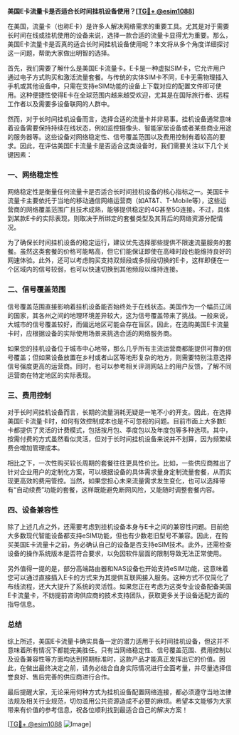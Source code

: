 **美国E卡流量卡是否适合长时间挂机设备使用？[[TG💪+ @esim1088](https://t.me/s/esim1088)]**

在美国，流量卡（也称E卡）是许多人解决网络需求的重要工具。尤其是对于需要长时间在线或挂机使用的设备来说，选择一款合适的流量卡显得尤为重要。那么，美国E卡流量卡是否真的适合长时间挂机设备使用呢？本文将从多个角度详细探讨这一问题，帮助大家做出明智的选择。

首先，我们需要了解什么是美国E卡流量卡。E卡是一种虚拟SIM卡，它允许用户通过电子方式购买和激活流量套餐。与传统的实体SIM卡不同，E卡无需物理插入手机或其他设备中，只需在支持eSIM功能的设备上下载对应的配置文件即可使用。这种便捷性使得E卡在全球范围内越来越受欢迎，尤其是在国际旅行者、远程工作者以及需要多设备联网的人群中。

然而，对于长时间挂机设备而言，选择合适的流量卡并非易事。挂机设备通常意味着设备需要保持持续在线状态，例如监控摄像头、智能家居设备或者某些商业用途的服务器等。这些设备对网络稳定性、信号覆盖范围以及费用控制有着较高的要求。因此，在评估美国E卡流量卡是否适合这类设备时，我们需要关注以下几个关键因素：

### 一、网络稳定性

网络稳定性是衡量任何流量卡是否适合长时间挂机设备的核心指标之一。美国E卡流量卡主要依托于当地的移动通信网络运营商（如AT&T、T-Mobile等），这些运营商的网络覆盖范围广且技术成熟，能够提供稳定的4G甚至5G连接。不过，具体到某款E卡的实际表现，则取决于所绑定的套餐类型及其背后的网络资源分配情况。

为了确保长时间挂机设备的稳定运行，建议优先选择那些提供不限速流量服务的套餐。虽然这类套餐的价格可能略高，但它们能保证即使在高峰时段也能维持良好的网速体验。此外，还可以考虑购买支持双频段或多频段切换的E卡，这样即便在一个区域内的信号较弱，也可以快速切换到其他频段以维持连接。

### 二、信号覆盖范围

信号覆盖范围直接影响着挂机设备能否始终处于在线状态。美国作为一个幅员辽阔的国家，其各州之间的地理环境差异较大，这为信号覆盖带来了挑战。一般来说，大城市的信号覆盖较好，而偏远地区可能会存在盲区。因此，在选购美国E卡流量卡时，应根据设备的实际使用场景来挑选合适的网络服务商。

如果您的挂机设备位于城市中心地带，那么几乎所有主流运营商都能提供可靠的信号覆盖；但如果设备放置在乡村或者山区等地形复杂的地方，则需要特别注意选择信号强度更高的运营商。同时，也可以参考相关评测网站上的用户反馈，了解不同运营商在特定地区的实际表现。

### 三、费用控制

对于长时间挂机设备而言，长期的流量消耗无疑是一笔不小的开支。因此，在选择美国E卡流量卡时，如何有效控制成本也是不可忽视的问题。目前市面上大多数E卡都提供了灵活的计费模式，包括按月包、季度包以及年度包等多种选项。其中，按需付费的方式虽然看似灵活，但对于长时间挂机设备来说并不划算，因为频繁续费会增加管理成本。

相比之下，一次性购买较长周期的套餐往往更具性价比。比如，一些供应商推出了针对企业用户的定制化方案，可以根据设备的具体需求量身定制流量套餐，从而实现更高效的费用管控。当然，如果您担心未来流量需求发生变化，也可以选择带有“自动续费”功能的套餐，这样既能避免断网风险，又能随时调整套餐内容。

### 四、设备兼容性

除了上述几点之外，还需要考虑到挂机设备本身与E卡之间的兼容性问题。目前绝大多数现代智能设备都支持eSIM功能，但也有少数老旧型号不兼容。因此，在购买美国E卡流量卡之前，务必确认自己的设备是否支持eSIM技术。此外，还需检查设备的操作系统版本是否符合要求，以免因软件层面的限制导致无法正常使用。

另外值得一提的是，部分高端路由器和NAS设备也开始支持eSIM功能，这意味着您可以通过直接插入E卡的方式来为其提供互联网接入服务。这种方式不仅简化了布线流程，还大大提升了系统的灵活性。如果您正在考虑为这类专业设备配备美国E卡流量卡，不妨提前咨询供应商的技术支持团队，获取更多关于设备适配方面的指导信息。

### 总结

综上所述，美国E卡流量卡确实具备一定的潜力适用于长时间挂机设备，但这并不意味着所有情况下都能完美胜任。只有当网络稳定性、信号覆盖范围、费用控制以及设备兼容性等方面均达到预期标准时，这款产品才能真正发挥出它的价值。因此，在做出最终决定之前，请务必结合自身实际情况进行全面考量，并尽量选择信誉良好、售后完善的供应商进行合作。

最后提醒大家，无论采用何种方式为挂机设备配置网络连接，都必须遵守当地法律法规及相关行业规范，切勿滥用公共资源造成不必要的麻烦。希望本文能够为大家带来有价值的参考信息，祝各位顺利找到最适合自己的解决方案！

[[TG💪+ @esim1088](https://t.me/s/esim1088) ![Image](https://i.postimg.cc/4NQfJmqS/Snipaste-2025-05-13-00-14-12.png)]